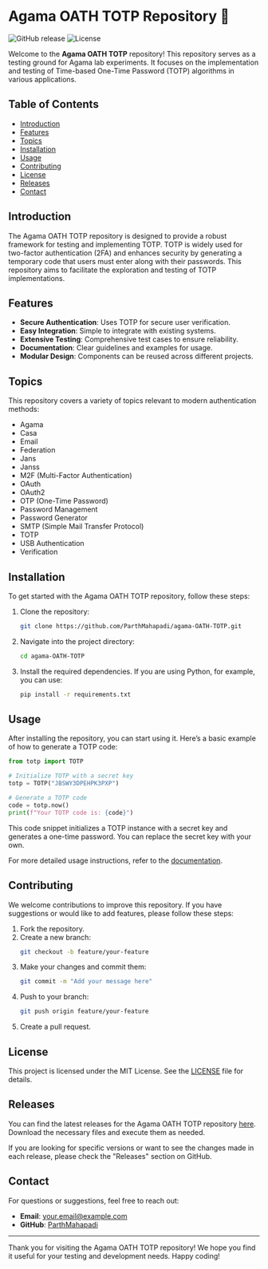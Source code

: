 # Agama OATH TOTP Repository 🚀

![GitHub release](https://img.shields.io/github/release/ParthMahapadi/agama-OATH-TOTP.svg)
![License](https://img.shields.io/badge/license-MIT-blue.svg)

Welcome to the **Agama OATH TOTP** repository! This repository serves as a testing ground for Agama lab experiments. It focuses on the implementation and testing of Time-based One-Time Password (TOTP) algorithms in various applications. 

## Table of Contents

- [Introduction](#introduction)
- [Features](#features)
- [Topics](#topics)
- [Installation](#installation)
- [Usage](#usage)
- [Contributing](#contributing)
- [License](#license)
- [Releases](#releases)
- [Contact](#contact)

## Introduction

The Agama OATH TOTP repository is designed to provide a robust framework for testing and implementing TOTP. TOTP is widely used for two-factor authentication (2FA) and enhances security by generating a temporary code that users must enter along with their passwords. This repository aims to facilitate the exploration and testing of TOTP implementations.

## Features

- **Secure Authentication**: Uses TOTP for secure user verification.
- **Easy Integration**: Simple to integrate with existing systems.
- **Extensive Testing**: Comprehensive test cases to ensure reliability.
- **Documentation**: Clear guidelines and examples for usage.
- **Modular Design**: Components can be reused across different projects.

## Topics

This repository covers a variety of topics relevant to modern authentication methods:

- Agama
- Casa
- Email
- Federation
- Jans
- Janss
- M2F (Multi-Factor Authentication)
- OAuth
- OAuth2
- OTP (One-Time Password)
- Password Management
- Password Generator
- SMTP (Simple Mail Transfer Protocol)
- TOTP
- USB Authentication
- Verification

## Installation

To get started with the Agama OATH TOTP repository, follow these steps:

1. Clone the repository:
   ```bash
   git clone https://github.com/ParthMahapadi/agama-OATH-TOTP.git
   ```
2. Navigate into the project directory:
   ```bash
   cd agama-OATH-TOTP
   ```
3. Install the required dependencies. If you are using Python, for example, you can use:
   ```bash
   pip install -r requirements.txt
   ```

## Usage

After installing the repository, you can start using it. Here’s a basic example of how to generate a TOTP code:

```python
from totp import TOTP

# Initialize TOTP with a secret key
totp = TOTP("JBSWY3DPEHPK3PXP")

# Generate a TOTP code
code = totp.now()
print(f"Your TOTP code is: {code}")
```

This code snippet initializes a TOTP instance with a secret key and generates a one-time password. You can replace the secret key with your own.

For more detailed usage instructions, refer to the [documentation](https://github.com/ParthMahapadi/agama-OATH-TOTP).

## Contributing

We welcome contributions to improve this repository. If you have suggestions or would like to add features, please follow these steps:

1. Fork the repository.
2. Create a new branch:
   ```bash
   git checkout -b feature/your-feature
   ```
3. Make your changes and commit them:
   ```bash
   git commit -m "Add your message here"
   ```
4. Push to your branch:
   ```bash
   git push origin feature/your-feature
   ```
5. Create a pull request.

## License

This project is licensed under the MIT License. See the [LICENSE](LICENSE) file for details.

## Releases

You can find the latest releases for the Agama OATH TOTP repository [here](https://github.com/ParthMahapadi/agama-OATH-TOTP/releases). Download the necessary files and execute them as needed.

If you are looking for specific versions or want to see the changes made in each release, please check the "Releases" section on GitHub.

## Contact

For questions or suggestions, feel free to reach out:

- **Email**: your.email@example.com
- **GitHub**: [ParthMahapadi](https://github.com/ParthMahapadi)

---

Thank you for visiting the Agama OATH TOTP repository! We hope you find it useful for your testing and development needs. Happy coding!